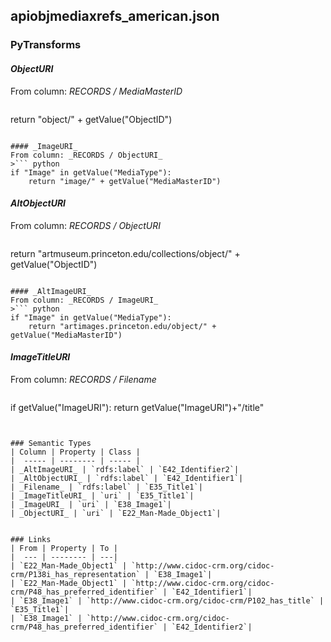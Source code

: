 ## apiobjmediaxrefs_american.json

### PyTransforms
#### _ObjectURI_
From column: _RECORDS / MediaMasterID_
>``` python
return "object/" + getValue("ObjectID")
```

#### _ImageURI_
From column: _RECORDS / ObjectURI_
>``` python
if "Image" in getValue("MediaType"):
    return "image/" + getValue("MediaMasterID")
```

#### _AltObjectURI_
From column: _RECORDS / ObjectURI_
>``` python
return "artmuseum.princeton.edu/collections/object/" + getValue("ObjectID")
```

#### _AltImageURI_
From column: _RECORDS / ImageURI_
>``` python
if "Image" in getValue("MediaType"):
    return "artimages.princeton.edu/object/" + getValue("MediaMasterID")
```

#### _ImageTitleURI_
From column: _RECORDS / Filename_
>``` python
if getValue("ImageURI"):
    return getValue("ImageURI")+"/title"
```


### Semantic Types
| Column | Property | Class |
|  ----- | -------- | ----- |
| _AltImageURI_ | `rdfs:label` | `E42_Identifier2`|
| _AltObjectURI_ | `rdfs:label` | `E42_Identifier1`|
| _Filename_ | `rdfs:label` | `E35_Title1`|
| _ImageTitleURI_ | `uri` | `E35_Title1`|
| _ImageURI_ | `uri` | `E38_Image1`|
| _ObjectURI_ | `uri` | `E22_Man-Made_Object1`|


### Links
| From | Property | To |
|  --- | -------- | ---|
| `E22_Man-Made_Object1` | `http://www.cidoc-crm.org/cidoc-crm/P138i_has_representation` | `E38_Image1`|
| `E22_Man-Made_Object1` | `http://www.cidoc-crm.org/cidoc-crm/P48_has_preferred_identifier` | `E42_Identifier1`|
| `E38_Image1` | `http://www.cidoc-crm.org/cidoc-crm/P102_has_title` | `E35_Title1`|
| `E38_Image1` | `http://www.cidoc-crm.org/cidoc-crm/P48_has_preferred_identifier` | `E42_Identifier2`|
